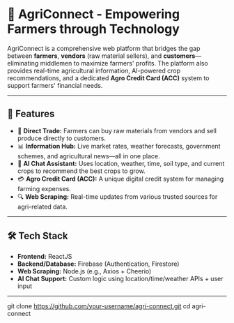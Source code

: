 # 🌾 AgriConnect - Empowering Farmers through Technology

AgriConnect is a comprehensive web platform that bridges the gap between **farmers**, **vendors** (raw material sellers), and **customers**—eliminating middlemen to maximize farmers' profits. The platform also provides real-time agricultural information, AI-powered crop recommendations, and a dedicated **Agro Credit Card (ACC)** system to support farmers' financial needs.

---

## 🚀 Features

- 🔄 **Direct Trade:** Farmers can buy raw materials from vendors and sell produce directly to customers.
- 📊 **Information Hub:** Live market rates, weather forecasts, government schemes, and agricultural news—all in one place.
- 🤖 **AI Chat Assistant:** Uses location, weather, time, soil type, and current crops to recommend the best crops to grow.
- 💳 **Agro Credit Card (ACC):** A unique digital credit system for managing farming expenses.
- 🔍 **Web Scraping:** Real-time updates from various trusted sources for agri-related data.

---

## 🛠️ Tech Stack

- **Frontend:** ReactJS
- **Backend/Database:** Firebase (Authentication, Firestore)
- **Web Scraping:** Node.js (e.g., Axios + Cheerio)
- **AI Chat Support:** Custom logic using location/time/weather APIs + user input

---
   git clone https://github.com/your-username/agri-connect.git
   cd agri-connect
